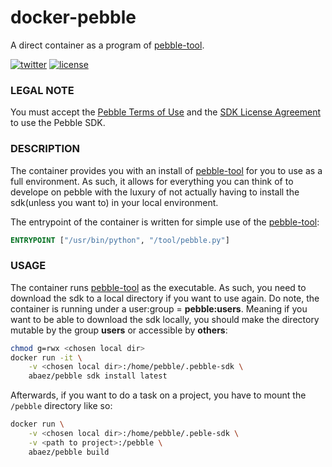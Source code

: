 # docker-pebble
A direct container as a program of [pebble-tool].

[![twitter][2i]][2p]
[![license][3i]][3p]

### LEGAL NOTE
You must accept the [Pebble Terms of Use][4] and the [SDK License Agreement][5] to use the Pebble SDK.

### DESCRIPTION

The container provides you with an install of [pebble-tool] for you to use as a full environment. As such, it allows for everything you can think of to develope on pebble with the luxury of not actually having to install the sdk(unless you want to) in your local environment.

The entrypoint of the container is written for simple use of the [pebble-tool]:

``` dockerfile
ENTRYPOINT ["/usr/bin/python", "/tool/pebble.py"]
```

### USAGE

The container runs [pebble-tool] as the executable. As such, you need to download the sdk to a local directory if you want to use again. Do note, the container is running under a user:group = **pebble:users**. Meaning if you want to be able to download the sdk locally, you should make the directory mutable by the group **users** or accessible by **others**:

``` bash
chmod g=rwx <chosen local dir>
docker run -it \
    -v <chosen local dir>:/home/pebble/.pebble-sdk \
    abaez/pebble sdk install latest
```

Afterwards, if you want to do a task on a project, you have to mount the `/pebble` directory like so:

``` bash
docker run \
    -v <chosen local dir>:/home/pebble/.peble-sdk \
    -v <path to project>:/pebble \
    abaez/pebble build
```

[pebble-tool]: https://github.com/pebble/pebble-tool
[2i]: https://img.shields.io/badge/twitter-a_baez-blue.svg
[2p]: https://twitter.com/a_baez
[3i]: https://img.shields.io/badge/license-MIT-green.svg
[3p]: ./LICENSE

[4]: https://developer.getpebble.com/legal/terms-of-use/
[5]: https://developer.getpebble.com/legal/sdk-license/

